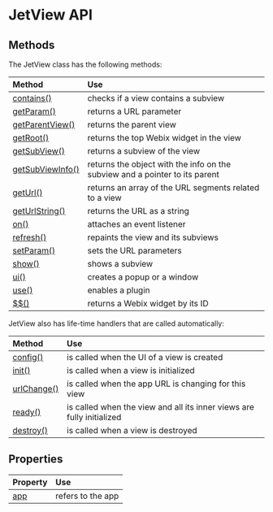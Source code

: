 # JetView API

## Methods

The JetView class has the following methods:

| Method | Use |
| :--- | :--- |
| [contains()](jetview-methods.md#this-contains) | checks if a view contains a subview |
| [getParam\(\)](jetview-methods.md#this-getparam) | returns a URL parameter |
| [getParentView\(\)](jetview-methods.md#this-getparentview) | returns the parent view |
| [getRoot\(\)](jetview-methods.md#this-getroot) | returns the top Webix widget in the view |
| [getSubView\(\)](jetview-methods.md#this-getsubview) | returns a subview of the view |
| [getSubViewInfo\(\)](jetview-methods.md#this-getsubviewinfo) | returns the object with the info on the subview and a pointer to its parent |
| [getUrl\(\)](jetview-methods.md#this-geturl) | returns an array of the URL segments related to a view |
| [getUrlString()](jetview-methods.md#this-geturlstring) | returns the URL as a string	|
| [on\(\)](jetview-methods.md#this-on) | attaches an event listener |
| [refresh\(\)](jetview-methods.md#this-refresh) | repaints the view and its subviews |
| [setParam\(\)](jetview-methods.md#this-setparam) | sets the URL parameters |
| [show\(\)](jetview-methods.md#this-show) | shows a subview |
| [ui\(\)](jetview-methods.md#this-ui) | creates a popup or a window |
| [use\(\)](jetview-methods.md#this-use) | enables a plugin |
| [$$\(\)](jetview-methods.md#this-usdusd) | returns a Webix widget by its ID |

JetView also has life-time handlers that are called automatically:

| Method | Use |
| :--- | :--- |
| [config()](jetview-handlers.md#config) | is called when the UI of a view is created |
| [init()](jetview-handlers.md#init) | is called when a view is initialized |
| [urlChange()](jetview-handlers.md#urlchange) | is called when the app URL is changing for this view |
| [ready()](jetview-handlers.md#ready) | is called when the view and all its inner views are fully initialized |
| [destroy()](jetview-handlers.md#destroy) | is called when a view is destroyed |

## Properties

| Property | Use |
| :--- | :-- |
| [app](jetview-properties.md#app) | refers to the app |

